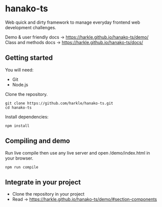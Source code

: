 # hanako-ts
Web quick and dirty framework to manage everyday frontend web development challenges.

Demo & user friendly docs → https://harkle.github.io/hanako-ts/demo/<br/>
Class and methods docs → https://harkle.github.io/hanako-ts/docs/

## Getting started
You will need:

* Git
* Node.js

Clone the repository.

```
git clone https://github.com/harkle/hanako-ts.git
cd hanako-ts
```

Install dependencies:

```
npm install
```

## Compiling and demo

Run live compile then use any live server and open /demo/index.html in your browser.

```
npm run compile
```

## Integrate in your project

- Clone the repository in your project
- Read → https://harkle.github.io/hanako-ts/demo/#section-components

